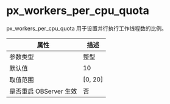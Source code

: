 px_workers_per_cpu_quota 
=============================================

px_workers_per_cpu_quota 用于设置并行执行工作线程数的比例。


|      **属性**      |  **描述**   |
|------------------|-----------|
| 参数类型             | 整型        |
| 默认值              | 10        |
| 取值范围             | \[0, 20\] |
| 是否重启 OBServer 生效 | 否         |


